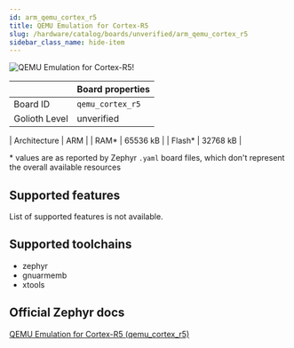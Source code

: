 ```yaml
---
id: arm_qemu_cortex_r5
title: QEMU Emulation for Cortex-R5
slug: /hardware/catalog/boards/unverified/arm_qemu_cortex_r5
sidebar_class_name: hide-item
---
```


[//]: # (This is an auto-generated file, do not edit! Changes to it will be lost upon re-generation)

![QEMU Emulation for Cortex-R5!](/img/boards/arm/qemu_cortex_r5.png "QEMU Emulation for Cortex-R5")

|                | Board properties     |
| -------------  | -------------------- |
| Board ID       | `qemu_cortex_r5` |
| Golioth Level  | unverified       |

| Architecture   | ARM |
| RAM*           | 65536 kB |
| Flash*         | 32768 kB |

\* values are as reported by Zephyr `.yaml` board files, which don't represent the overall available resources



## Supported features

List of supported features is not available.

## Supported toolchains

* zephyr
* gnuarmemb
* xtools

## Official Zephyr docs

[QEMU Emulation for Cortex-R5 (qemu_cortex_r5)](https://docs.zephyrproject.org/latest/boards/arm/qemu_cortex_r5/doc/index.html)
